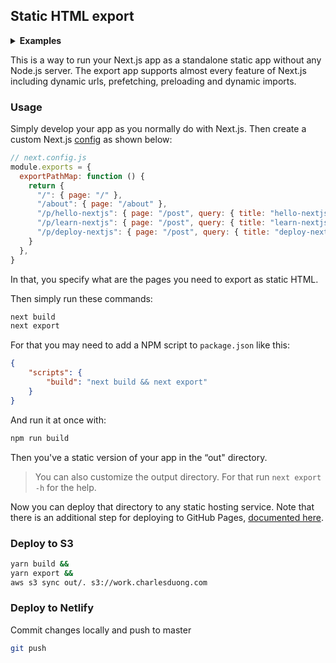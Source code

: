 Static HTML export
------------------

<p><details>
  <summary><b>Examples</b></summary>
  <ul><li><a href="./examples/with-static-export">Static export</a></li></ul>
</details></p>

This is a way to run your Next.js app as a standalone static app without any Node.js server. The export app supports almost every feature of Next.js including dynamic urls, prefetching, preloading and dynamic imports.

### Usage

Simply develop your app as you normally do with Next.js. Then create a custom Next.js [config](https://github.com/zeit/next.js#custom-configuration) as shown below:

```js
// next.config.js
module.exports = {
  exportPathMap: function () {
    return {
      "/": { page: "/" },
      "/about": { page: "/about" },
      "/p/hello-nextjs": { page: "/post", query: { title: "hello-nextjs" } },
      "/p/learn-nextjs": { page: "/post", query: { title: "learn-nextjs" } },
      "/p/deploy-nextjs": { page: "/post", query: { title: "deploy-nextjs" } }
    }
  },
}
```

In that, you specify what are the pages you need to export as static HTML.

Then simply run these commands:

```sh
next build
next export
```

For that you may need to add a NPM script to `package.json` like this:

```json
{
    "scripts": {
        "build": "next build && next export"
    }
}
```

And run it at once with:

```sh
npm run build
```

Then you've a static version of your app in the “out" directory.

> You can also customize the output directory. For that run `next export -h` for the help.

Now you can deploy that directory to any static hosting service. Note that there is an additional step for deploying to GitHub Pages, [documented here](https://github.com/zeit/next.js/wiki/Deploying-a-Next.js-app-into-GitHub-Pages).

### Deploy to S3

```sh
yarn build &&
yarn export &&
aws s3 sync out/. s3://work.charlesduong.com
```

### Deploy to Netlify
Commit changes locally and push to master
```sh
git push
```